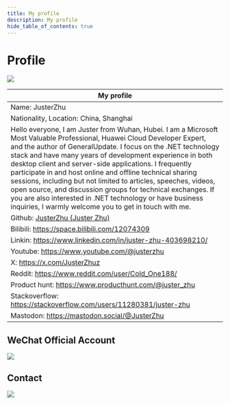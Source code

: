 ```yaml
---
title: My profile
description: My profile
hide_table_of_contents: true
---
```


# Profile

![](imgs\photo.jpg)

| My profile                                                   |
| ------------------------------------------------------------ |
| Name: JusterZhu                                              |
| Nationality, Location: China, Shanghai                       |
| Hello everyone, I am Juster from Wuhan, Hubei. I am a Microsoft Most Valuable Professional, Huawei Cloud Developer Expert, and the author of GeneralUpdate. I focus on the .NET technology stack and have many years of development experience in both desktop client and server-side applications. I frequently participate in and host online and offline technical sharing sessions, including but not limited to articles, speeches, videos, open source, and discussion groups for technical exchanges. If you are also interested in .NET technology or have business inquiries, I warmly welcome you to get in touch with me. |
| Github: [JusterZhu (Juster Zhu)](https://github.com/JusterZhu) |
| Bilibili: https://space.bilibili.com/12074309                |
| Linkin: https://www.linkedin.com/in/juster-zhu-403698210/    |
| Youtube: https://www.youtube.com/@justerzhu                  |
| X: https://x.com/JusterZhuz                                  |
| Reddit: https://www.reddit.com/user/Cold_One188/             |
| Product hunt: https://www.producthunt.com/@juster_zhu        |
| Stackoverflow: https://stackoverflow.com/users/11280381/juster-zhu |
| Mastodon: https://mastodon.social/@JusterZhu                 |



## WeChat Official Account

![](imgs\wechat.jpg)



## Contact

![](imgs\contact.png)